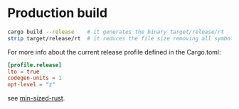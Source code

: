 

# Production build

```sh
cargo build --release    # it generates the binary target/release/rt
strip target/release/rt  # it reduces the file size removing all symbols
```

For more info about the current release profile defined in the Cargo.toml:

```toml
[profile.release]
lto = true
codegen-units = 1
opt-level = "z"
```

see [min-sized-rust](https://github.com/johnthagen/min-sized-rust).

